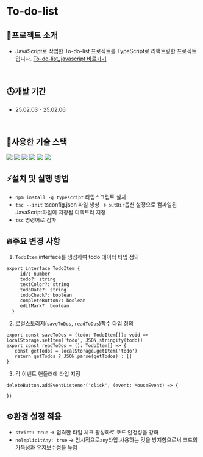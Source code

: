 # To-do-list


## 📌프로젝트 소개
- JavaScript로 작업한 To-do-list 프로젝트를 TypeScript로 리팩토링한 프로젝트 입니다.
[To-do-list_javascript 바로가기](https://github.com/qdt0650/To-do-list)

<br />

## 🕓개발 기간
- 25.02.03 - 25.02.06

<br />

## 🎯사용한 기술 스택
<img src="https://img.shields.io/badge/Visual Studio-5C2D91?style=flat&logo=Visual Studio&logoColor=white"/>

<img src="https://img.shields.io/badge/HTML5-E34F26?style=flat-square&logo=html5&logoColor=white"/>

<img src="https://img.shields.io/badge/Scss-CC6699?style=flat-square&logo=Scss&logoColor=white"/>

<img src="https://img.shields.io/badge/Git-F05032?style=flat-square&logo=git&logoColor=white"/>

<img src="https://img.shields.io/badge/GitHub-181717?style=flat-square&logo=GitHub&logoColor=white"/>

<img src="https://img.shields.io/badge/Typescript-3178C6?style=flat&logo=typescript&logoColor=white"/>

<br />

## ⚡설치 및 실행 방법
- `npm install -g typescript` 타입스크립트 설치
- `tsc --init` tsconfig.json 파일 생성 -> `outDir`옵션 설정으로 컴파일된 JavaScript파일이 저장될 디렉토리 지정
- `tsc` 명령어로 컴파



## 🔥주요 변경 사항
1) `TodoItem` interface를 생성하여 todo 데이터 타입 정의
```
export interface TodoItem {
     id?: number
     todo?: string
     textColor?: string
     todoDate?: string
     todoCheck?: boolean
     completeButton?: boolean
     editMark?: boolean
  }
```

2) 로컬스토리지(`saveToDos`, `readToDos`)함수 타입 정의
```
export const saveToDos = (todo: TodoItem[]): void => localStorage.setItem('todo', JSON.stringify(todo))
export const readToDos = (): TodoItem[] => {
   const getTodos = localStorage.getItem('todo')
   return getTodos ? JSON.parse(getTodos) : []
}
```

3) 각 이벤트 핸들러에 타입 지정
```
deleteButton.addEventListener('click', (event: MouseEvent) => {
         ...
})
```

## ⚙️환경 설정 적용
- `strict: true` -> 엄격한 타입 체크 활성화로 코드 안정성을 강화
- `nolmplicitAny: true` -> 암시적으로`any`타입 사용하는 것을 방지함으로써 코드의 가독성과 유지보수성을 높임 




